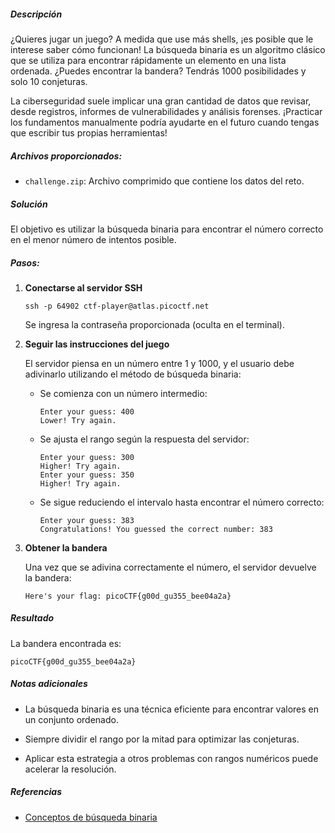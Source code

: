 ##### Descripción

¿Quieres jugar un juego? A medida que use más shells, ¡es posible que le interese saber cómo funcionan! La búsqueda binaria es un algoritmo clásico que se utiliza para encontrar rápidamente un elemento en una lista ordenada. ¿Puedes encontrar la bandera? Tendrás 1000 posibilidades y solo 10 conjeturas.

La ciberseguridad suele implicar una gran cantidad de datos que revisar, desde registros, informes de vulnerabilidades y análisis forenses. ¡Practicar los fundamentos manualmente podría ayudarte en el futuro cuando tengas que escribir tus propias herramientas!

##### Archivos proporcionados:

- `challenge.zip`: Archivo comprimido que contiene los datos del reto.
    

##### Solución

El objetivo es utilizar la búsqueda binaria para encontrar el número correcto en el menor número de intentos posible.

##### Pasos:

1. **Conectarse al servidor SSH**
    
    ```
    ssh -p 64902 ctf-player@atlas.picoctf.net
    ```
    
    Se ingresa la contraseña proporcionada (oculta en el terminal).
    
2. **Seguir las instrucciones del juego**
    
    El servidor piensa en un número entre 1 y 1000, y el usuario debe adivinarlo utilizando el método de búsqueda binaria:
    
    - Se comienza con un número intermedio:
        
        ```
        Enter your guess: 400
        Lower! Try again.
        ```
        
    - Se ajusta el rango según la respuesta del servidor:
        
        ```
        Enter your guess: 300
        Higher! Try again.
        Enter your guess: 350
        Higher! Try again.
        ```
        
    - Se sigue reduciendo el intervalo hasta encontrar el número correcto:
        
        ```
        Enter your guess: 383
        Congratulations! You guessed the correct number: 383
        ```
        
3. **Obtener la bandera**
    
    Una vez que se adivina correctamente el número, el servidor devuelve la bandera:
    
    ```
    Here's your flag: picoCTF{g00d_gu355_bee04a2a}
    ```
    

##### Resultado

La bandera encontrada es:

```
picoCTF{g00d_gu355_bee04a2a}
```

##### Notas adicionales

- La búsqueda binaria es una técnica eficiente para encontrar valores en un conjunto ordenado.
    
- Siempre dividir el rango por la mitad para optimizar las conjeturas.
    
- Aplicar esta estrategia a otros problemas con rangos numéricos puede acelerar la resolución.
    

##### Referencias

- [Conceptos de búsqueda binaria](https://en.wikipedia.org/wiki/Binary_search_algorithm)
